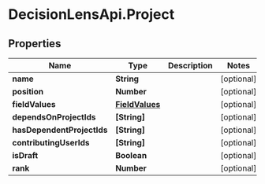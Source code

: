 # DecisionLensApi.Project

## Properties
Name | Type | Description | Notes
------------ | ------------- | ------------- | -------------
**name** | **String** |  | [optional] 
**position** | **Number** |  | [optional] 
**fieldValues** | [**FieldValues**](FieldValues.md) |  | [optional] 
**dependsOnProjectIds** | **[String]** |  | [optional] 
**hasDependentProjectIds** | **[String]** |  | [optional] 
**contributingUserIds** | **[String]** |  | [optional] 
**isDraft** | **Boolean** |  | [optional] 
**rank** | **Number** |  | [optional] 


